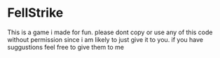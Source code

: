 # FellStrike

This is a game i made for fun. 
please dont copy or use any of this code without permission since i am likely to just give it to you. 
if you have suggustions feel free to give them to me
